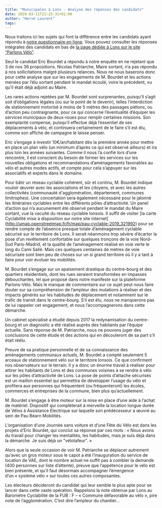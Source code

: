 ```yaml
---
title: "Municipales à Lons - Analyse des réponses des candidats"
date: 2020-03-11T22:25:31+01:00
author: "Hervé Laurent"
tags:
---
```


Nous traitons ici les sujets qui font la différence entre les candidats ayant répondu à [notre questionnaire en ligne](https://municipales2020.parlons-velo.fr/q/24880). Vous pouvez consulter les réponses intégrales des candidats en bas de [la page dédiée à Lons sur le site “Parlons Vélo”](https://municipales2020.parlons-velo.fr/e/25218).

Seul le candidat Eric Bourdet a répondu à notre enquête en ne rejetant que 3 de nos 36 propositions. Nicolas Patriarche, Maire sortant, n’a pas répondu à nos sollicitations malgré plusieurs relances.
Nous ne nous baserons donc pour cette analyse que sur les engagements de M. Bourdet et les actions menées par l’élu sortant pendant le mandat écoulé, voire le précédent, vu qu’il était déjà adjoint au Maire.

Les rares actions rejetées par M. Bourdet sont surprenantes, puisqu’il s’agit soit d’obligations légales (ou sur le point de le devenir), telles l’interdiction de stationnement motorisé à moins de 5 mètres des passages piétons, ou d’action peu contraignante, pour ce qui concerne l’éventualité d’équiper les services municipaux de deux-roues pour remplir certaines missions. Son exemplarité compense, puisqu’il effectue déjà l’essentiel de ses déplacements à vélo, et continuera certainement de le faire s’il est élu, comme son affiche de campagne le laisse penser.

Eric s’engage à investir 10€/an/habitant dès la première année pour mettre en place un plan vélo (un minimum d’après ce qui est observé ailleurs) et ira plus loin les années suivantes. Comme il nous l’a confié lors d’une rencontre, il est conscient du besoin de former les services sur les nouvelles obligations et recommandations d’aménagements favorables au vélo et autres modes actifs, et compte pour cela s’appuyer sur les associatifs et experts dans le domaine.

Pour bâtir un réseau cyclable cohérent, sûr et continu, M. Bourdet indique vouloir œuvrer avec les associations et les citoyens, et avec les autres collectivités (communauté d'agglomération, département, communes limitrophes). Une concertation sera également nécessaire pour le jalonné les itinéraires cyclables entre les différents pôles d’attractivité.
Un panel d’action qui n’a aucunement été observé pendant le mandat du Maire sortant, vue la vacuité du réseau cyclable lonsois. Il suffit de visiter [la carte Cyclabilité mise à disposition sur notre site internet] (http://umap.openstreetmap.fr/fr/map/pau-cyclable-2019_321992) pour se rendre compte de l’absence presque totale d’aménagement cyclable sécurisé sur le territoire de Lons. Il serait néanmoins trop sévère d’écarter la pose d’un revêtement confortable sur quelques tronçons de la voie Nord-Sud Paris-Madrid, et la qualité de l’aménagement réalisé en voie verte le long du Cami Salié. Mais ces quelques centaines de mètres de voie sécurisée sont bien peu de choses sur un si grand territoire où il y a tant à faire pour voir évoluer les mobilités.

M. Bourdet s’engage sur un apaisement drastique du centre-bourg et des quartiers résidentiels, dont les rues seraient transformées en impasses débouchantes, tel que proposé dans notre manifeste sur la plateforme Parlons-Vélo. Mais le manque de commentaire sur ce sujet peut nous faire douter sur sa compréhension de l’ampleur des mutations à réaliser et des impacts générés sur les habitudes de déplacement et notamment sur le trafic de transit dans le centre-bourg. S’il est élu, nous ne manquerons pas de lui rappeler cet engagement, et nous l’accompagnerons dans cette démarche.

Un cabinet spécialisé a étudié depuis 2017 la redynamisation du centre-bourg et un diagnostic a été réalisé auprès des habitants par l’équipe actuelle. Sans réponse de M. Patriarche, nous ne pouvons juger des conclusions de cette étude et des actions qui en découleront de sa part s’il était réélu.

Preuve de sa pratique personnelle et de sa connaissance des aménagements communaux actuels, M. Bourdet a compté seulement 5 arceaux de stationnement vélo sur le territoire lonsois. Ce que confirment nos observateurs sur le terrain. Il y a donc un énorme travail à réaliser pour attirer les habitants de Lons et des communes voisines à se rendre à vélo sur les pôles d’attractivité de Lons. La pose de points d’attache sécurisés est un maillon essentiel qui permettra de développer l’usage du vélo et profitera aux personnes qui fréquentent (ou fréquenteront) les écoles, commerces et entreprises de la commune, bien plus qu’actuellement.

M. Bourdet s’engage à être moteur sur la mise en place d’une aide à l’achat de matériel. Dispositif qui complèterait à merveille la location longue durée de Vélos à Assistance Electrique sur laquelle son prédécesseur a œuvré au sein de Pau Béarn Mobilités.

L’organisation d’une Journée sans voiture et d’une Fête du Vélo est dans les projets d’Eric Bourdet, qui conclut sa réponse par ces mots : « Nous avons du travail pour changer les mentalités, les habitudes, mais je suis déjà dans la démarche. Je suis déjà un "vélotafeur". » 

Alors que la seule occasion de voir M. Patriarche se déplacer autrement qu’avec un gros moteur sous le capot a été l’inauguration du service de location de VAE, dont le nombre actuel ne suffit pas à combler la demande (400 personnes sur liste d’attente), preuve que l’appétence pour le vélo est bien présente, et qu’il faut désormais accompagner l’émergence d’un « système vélo » sur toutes ces autres composantes.

Les électeurs décideront du candidat qui leur semble le plus apte pour se lancer dans cette vaste opération. Rappelons la note obtenue par Lons au Baromètre Cyclabilité de la FUB : F – « Commune défavorable au vélo », pire note de l’agglomération. C’est dire l’ampleur du chantier…
